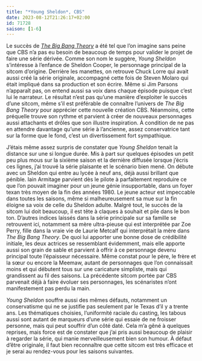```yaml
---
title: "*Young Sheldon*, CBS"
date: 2023-08-12T21:26:17+02:00
id: 71728 
saison: [1-6]
---
```


Le succès de [*The Big Bang Theory*](https://voiretmanger.fr/big-bang-theory-lorre-prady-cbs/) a été tel que l’on imagine sans peine que CBS n’a pas eu besoin de beaucoup de temps pour valider le projet de faire une série dérivée. Comme son nom le suggère, *Young Sheldon* s’intéresse à l’enfance de Sheldon Cooper, le personnage principal de la sitcom d’origine. Derrière les manettes, on retrouve Chuck Lorre qui avait aussi créé la série originale, accompagné cette fois de Steven Molaro qui était impliqué dans sa production et son écrire. Même si Jim Parsons n’apparaît pas, on entend aussi sa voix dans chaque épisode puisque c’est lui le narrateur. Le résultat n’est pas qu’une manière d’exploiter le succès d’une sitcom, même s’il est préférable de connaître l’univers de *The Big Bang Theory* pour apprécier cette nouvelle création CBS. Néanmoins, cette préquelle trouve son rythme et parvient à créer de nouveaux personnages aussi attachants et drôles que son illustre inspiration. À condition de ne pas en attendre davantage qu’une série à l’ancienne, assez conservatrice tant sur la forme que le fond, c’est un divertissement fort sympathique.

J’étais même assez surpris de constater que *Young Sheldon* tenait la distance sur une si longue durée. Mis à part sur quelques épisodes un petit peu plus mous sur la sixième saison et la dernière diffusée lorsque j’écris ces lignes, j’ai trouvé la série plaisante et le scénario bien mené. On débute avec un Sheldon qui entre au lycée à neuf ans, déjà aussi brillant que pénible. Iain Armitage parvient dès le pilote à parfaitement reproduire ce que l’on pouvait imaginer pour un jeune génie insupportable, dans un foyer texan très moyen de la fin des années 1980. Le jeune acteur est impeccable dans toutes les saisons, même si malheureusement sa mue sur la fin éloigne sa voix de celle du Sheldon adulte. Malgré tout, le succès de la sitcom lui doit beaucoup, il est tête à claques à souhait et pile dans le bon ton. D’autres indices laissés dans la série principale sur sa famille se retrouvent ici, notamment sa mère ultra-pieuse qui est interprétée par Zoe Perry, fille dans la vraie vie de Laurie Metcalf qui interprétait la mère dans *The Big Bang Theory*. De quoi lui apporter une bonne dose de crédibilité initiale, les deux actrices se ressemblant évidemment, mais elle apporte aussi son grain de sable et parvient à offrir à ce personnage devenu principal toute l’épaisseur nécessaire. Même constat pour le père, le frère et la sœur ou encore la Meemaw, autant de personnages que l’on connaissait moins et qui débutent tous sur une caricature simpliste, mais qui grandissent au fil des saisons. La précédente sitcom portée par CBS parvenait déjà à faire évoluer ses personnages, les scénaristes n’ont manifestement pas perdu la main.

*Young Sheldon* souffre aussi des mêmes défauts, notamment un conservatisme qui ne se justifie pas seulement par le Texas d’il y a trente ans. Les thématiques choisies, l’uniformité raciale du casting, les tabous aussi sont autant de marqueurs d’une série qui essaie de ne froisser personne, mais qui peut souffrir d’un côté daté. Cela m’a gêné à quelques reprises, mais force est de constater que j’ai pris aussi beaucoup de plaisir à regarder la série, qui manie merveilleusement bien son humour. À défaut d’être originale, il faut bien reconnaître que cette sitcom est très efficace et je serai au rendez-vous pour les saisons suivantes. 
